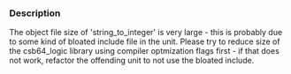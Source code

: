 ### Description
The object file size of 'string_to_integer' is very large - this is probably due to some kind of bloated include file in the unit. Please try to reduce size of the csb64_logic library using compiler optmization flags first - if that does not work, refactor the offending unit to not use the bloated include.